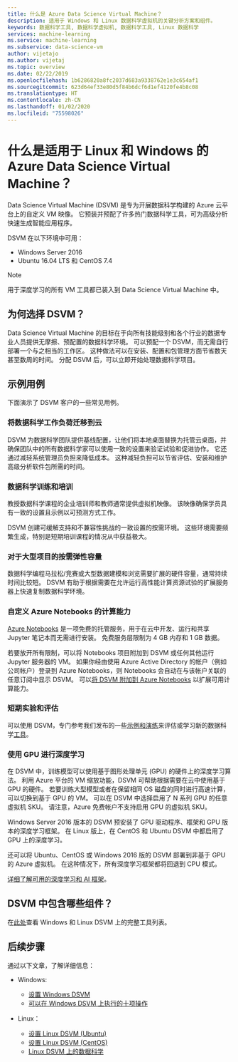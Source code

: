 ```yaml
---
title: 什么是 Azure Data Science Virtual Machine？
description: 适用于 Windows 和 Linux 数据科学虚拟机的关键分析方案和组件。
keywords: 数据科学工具, 数据科学虚拟机, 数据科学工具, Linux 数据科学
services: machine-learning
ms.service: machine-learning
ms.subservice: data-science-vm
author: vijetajo
ms.author: vijetaj
ms.topic: overview
ms.date: 02/22/2019
ms.openlocfilehash: 1b6286820a8fc2037d683a9338762e1e3c654af1
ms.sourcegitcommit: 623d64ef33e80d5f84b6dcf6d1ef4120fe4b8c08
ms.translationtype: HT
ms.contentlocale: zh-CN
ms.lasthandoff: 01/02/2020
ms.locfileid: "75598026"
---
```

# <a name="what-is-the-azure-data-science-virtual-machine-for-linux-and-windows"></a>什么是适用于 Linux 和 Windows 的 Azure Data Science Virtual Machine？

Data Science Virtual Machine (DSVM) 是专为开展数据科学构建的 Azure 云平台上的自定义 VM 映像。 它预装并预配了许多热门数据科学工具，可为高级分析快速生成智能应用程序。 

DSVM 在以下环境中可用：
+ Windows Server 2016
+ Ubuntu 16.04 LTS 和 CentOS 7.4

> [!NOTE]
> 用于深度学习的所有 VM 工具都已装入到 Data Science Virtual Machine 中。 


## <a name="why-choose-the-dsvm"></a>为何选择 DSVM？
Data Science Virtual Machine 的目标在于向所有技能级别和各个行业的数据专业人员提供无摩擦、预配置的数据科学环境。 可以预配一个 DSVM，而无需自行部署一个与之相当的工作区。 这种做法可以在安装、配置和包管理方面节省数天甚至数周的时间。  分配 DSVM 后，可以立即开始处理数据科学项目。

## <a name="sample-use-cases"></a>示例用例

下面演示了 DSVM 客户的一些常见用例。

### <a name="moving-data-science-workloads-to-the-cloud"></a>将数据科学工作负荷迁移到云

DSVM 为数据科学团队提供基线配置，让他们将本地桌面替换为托管云桌面，并确保团队中的所有数据科学家可以使用一致的设置来验证试验和促进协作。 它还通过减轻系统管理员负担来降低成本。 这种减轻负担可以节省评估、安装和维护高级分析软件包所需的时间。

### <a name="data-science-training-and-education"></a>数据科学训练和培训
教授数据科学课程的企业培训师和教师通常提供虚拟机映像。 该映像确保学员具有一致的设置且示例以可预测方式工作。 

DSVM 创建可缓解支持和不兼容性挑战的一致设置的按需环境。 这些环境需要频繁生成，特别是短期培训课程的情况从中获益极大。

### <a name="on-demand-elastic-capacity-for-large-scale-projects"></a>对于大型项目的按需弹性容量
数据科学编程马拉松/竞赛或大型数据建模和浏览需要扩展的硬件容量，通常持续时间比较短。 DSVM 有助于根据需要在允许运行高性能计算资源试验的扩展服务器上快速复制数据科学环境。

### <a name="custom-compute-power-for-azure-notebooks"></a>自定义 Azure Notebooks 的计算能力
[Azure Notebooks](../../notebooks/azure-notebooks-overview.md) 是一项免费的托管服务，用于在云中开发、运行和共享 Jupyter 笔记本而无需进行安装。 免费服务层限制为 4 GB 内存和 1 GB 数据。 

若要放开所有限制，可以将 Notebooks 项目附加到 DSVM 或任何其他运行 Jupyter 服务器的 VM。 如果你经由使用 Azure Active Directory 的帐户（例如公司帐户）登录到 Azure Notebooks，则 Notebooks 会自动在与该帐户关联的任意订阅中显示 DSVM。 可以[将 DSVM 附加到 Azure Notebooks](../../notebooks/configure-manage-azure-notebooks-projects.md#compute-tier) 以扩展可用计算能力。

### <a name="short-term-experimentation-and-evaluation"></a>短期实验和评估
可以使用 DSVM，专门参考我们发布的一些[示例和演练](./dsvm-samples-and-walkthroughs.md)来评估或学习新的数据科学[工具](./tools-included.md)。


### <a name="deep-learning-with-gpus"></a>使用 GPU 进行深度学习
在 DSVM 中，训练模型可以使用基于图形处理单元 (GPU) 的硬件上的深度学习算法。 利用 Azure 平台的 VM 缩放功能，DSVM 可帮助根据需要在云中使用基于 GPU 的硬件。 若要训练大型模型或者在保留相同 OS 磁盘的同时进行高速计算，可以切换到基于 GPU 的 VM。 可以在 DSVM 中选择启用了 N 系列 GPU 的任意虚拟机 SKU。 请注意，Azure 免费帐户不支持启用 GPU 的虚拟机 SKU。

Windows Server 2016 版本的 DSVM 预安装了 GPU 驱动程序、框架和 GPU 版本的深度学习框架。 在 Linux 版上，在 CentOS 和 Ubuntu DSVM 中都启用了 GPU 上的深度学习。 

还可以将 Ubuntu、CentOS 或 Windows 2016 版的 DSVM 部署到非基于 GPU 的 Azure 虚拟机。 在这种情况下，所有深度学习框架都将回退到 CPU 模式。
 
[详细了解可用的深度学习和 AI 框架](dsvm-deep-learning-ai-frameworks.md)。

<a name="included"></a>

## <a name="whats-included-on-the-dsvm"></a>DSVM 中包含哪些组件？

在[此处](tools-included.md)查看 Windows 和 Linux DSVM 上的完整工具列表。

## <a name="next-steps"></a>后续步骤

通过以下文章，了解详细信息：

+ Windows:
  + [设置 Windows DSVM](provision-vm.md)
  + [可以在 Windows DSVM 上执行的十项操作](vm-do-ten-things.md)

+ Linux：
  + [设置 Linux DSVM (Ubuntu)](dsvm-ubuntu-intro.md)
  + [设置 Linux DSVM (CentOS)](linux-dsvm-intro.md)
  + [Linux DSVM 上的数据科学](linux-dsvm-walkthrough.md)
